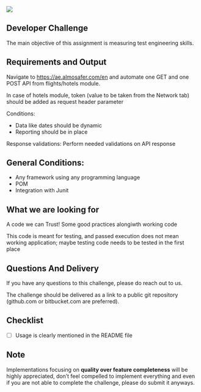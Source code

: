 ![](https://argaamplus.s3.amazonaws.com/159afd60-8669-4140-aa9e-fe46791f515d.png)

## Developer Challenge
The main objective of this assignment is measuring test engineering skills. 

## Requirements and Output
Navigate to https://ae.almosafer.com/en and automate one GET and one POST API from flights/hotels module.

In case of hotels module, token (value to be taken from the Network tab) should be added as request header parameter

Conditions: 
 - Data like dates should be dynamic
 - Reporting should be in place
 
Response validations: Perform needed validations on API response

## General Conditions:
- Any framework using any programming language
- POM
- Integration with Junit

## What we are looking for
A code we can Trust! Some good practices alongiwth working code

This code is meant for testing, and passed execution does not mean working application; maybe testing code needs to be tested in the first place

## Questions And Delivery
If you have any questions to this challenge, please do reach out to us.

The challenge should be delivered as a link to a public git repository (github.com or bitbucket.com are preferred).
## Checklist
- [ ] Usage is clearly mentioned in the README file
## Note
Implementations focusing on **quality over feature completeness** will be highly appreciated,  don’t feel compelled to implement everything and even if you are not able to complete the challenge, please do submit it anyways.
